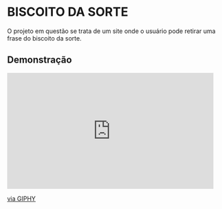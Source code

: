 # BISCOITO DA SORTE

O projeto em questão se trata de um site onde o usuário pode retirar uma frase do biscoito da sorte. 

## Demonstração

<iframe src="https://giphy.com/embed/c39CnlGL1QHuGVoOVZ" width="480" height="270" frameBorder="0" class="giphy-embed" allowFullScreen></iframe><p><a href="https://giphy.com/gifs/c39CnlGL1QHuGVoOVZ">via GIPHY</a></p>
